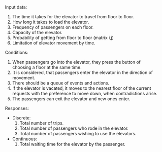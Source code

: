 Input data:
1) The time it takes for the elevator to travel from floor to floor.
2) How long it takes to load the elevator.
3) Frequency of passengers on each floor.
4) Capacity of the elevator.
5) Probability of getting from floor to floor (matrix i,j)
6) Limitation of elevator movement by time.

Conditions:
1) When passengers go into the elevator, they press the button of choosing a floor at the same time.
2) It is considered, that passengers enter the elevator in the direction of movement.
3) There should be a queue of events and actions.
4) If the elevator is vacated, it moves to the nearest floor of the current requests with the preference to move down, when contradictions arise.  
5) The passengers can exit the elevator and new ones enter. 

Responses:
- Discrete:
    1) Total number of trips.
    2) Total number of passengers who rode in the elevator.
    3) Total number of passengers wishing to use the elevators.
- Сontinuous:
    1) Total waiting time for the elevator by the passenger.